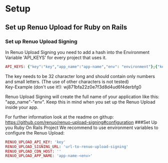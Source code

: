 # Setup

## Set up Renuo Upload for Ruby on Rails
### Set up Renuo Upload Signing
In Renuo Upload Signing you need to add a hash into the Environment Variable 'API_KEYS' for every project that uses it.
```rb
API_KEYS: {"key":"key","app_name":"app-name","env": "environment"};{"key":"key","app_name":"app-name","env": "environment"};...
```

The key needs to be 32 character long and should contain only numbers and small letters. (The use of other characters is not tested)<br>
Key-Example (don't use it!): wj871bfa22z0e7f3d8d4ud6f4derbfg0

Renuo Upload Signing will create the full name of your application like this: "app_name"-"env". Keep this in mind when you set up the Renuo Upload inside your app.

For further information look at the readme on githup:<br>
https://github.com/renuo/renuo-upload-signing#configuration
###Set Up you Ruby On Rails Project
We recommend to use environment variables to configure the Renuo Upload:
```rb
RENUO_UPLOAD_API_KEY: 'key'
RENUO_UPLOAD_SIGNING_URL: 'url-to-renuo-upload-signing'
RENUO_UPLOAD_CDN_HOST: ''
RENUO_UPLOAD_APP_NAME: 'app-name-<env>'
```